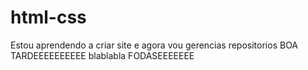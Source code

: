 # html-css
 Estou aprendendo a criar site e agora vou gerencias repositorios
 BOA TARDEEEEEEEEEE
 blablabla
 FODASEEEEEEE
